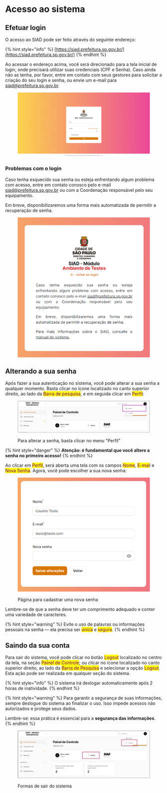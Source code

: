 # Acesso ao sistema

## Efetuar login

O acesso ao SIAD pode ser feito através do seguinte endereço:

{% hint style="info" %}
[https://siad.prefeitura.sp.gov.br/](https://siad.prefeitura.sp.gov.br/)
{% endhint %}

Ao acessar o endereço acima, você será direcionado para a tela inicial de login, onde precisará utilizar suas credenciais (CPF e Senha). Caso ainda não as tenha, por favor, entre em contato com seus gestores para solicitar a criação do seu login e senha, ou envie um e-mail para [siad@prefeitura.sp.gov.br](mailto:siad@prefeitura.sp.gov.br).

<figure><img src="../.gitbook/assets/image (1) (1) (1) (1) (1) (1) (1) (1) (1) (1) (1) (1) (1) (1) (1) (1) (1) (1).png" alt=""><figcaption></figcaption></figure>

### Problemas com o login

Caso tenha esquecido sua senha ou esteja enfrentando algum problema com acesso, entre em contato conosco pelo e-mail [siad@prefeitura.sp.gov.br](mailto:siad@prefeitura.sp.gov.br) ou com a Coordenação responsável pelo seu equipamento.

Em breve, disponibilizaremos uma forma mais automatizada de permitir a recuperação de senha.

<figure><img src="../.gitbook/assets/image (57).png" alt="" width="427"><figcaption></figcaption></figure>

## Alterando a sua senha

Após fazer a sua autenticação no sistema, você pode alterar a sua senha a qualquer momento.  Basta clicar no ícone localizado no canto superior direito, ao lado da <mark style="color:purple;">Barra de pesquisa</mark>, e em seguida clicar em <mark style="color:purple;">Perfil</mark>:

<figure><img src="../.gitbook/assets/image (1) (1) (2).png" alt=""><figcaption><p>Para alterar a senha, basta clicar no menu "Perfil"</p></figcaption></figure>

{% hint style="danger" %}
**Atenção: é fundamental que você altere a senha no primeiro acesso!**
{% endhint %}

Ao clicar em <mark style="color:purple;">Perfil</mark>, será aberta uma tela com os campos <mark style="color:purple;">Nome</mark>, <mark style="color:purple;">E-mai</mark>l e <mark style="color:purple;">Nova Senha</mark>. Agora, você pode escolher a sua nova senha:

<figure><img src="../.gitbook/assets/image (14).png" alt=""><figcaption><p>Página para cadastrar uma nova senha</p></figcaption></figure>

Lembre-se de que a senha deve ter um comprimento adequado e conter uma variedade de caracteres.&#x20;

{% hint style="warning" %}
Evite o uso de palavras ou informações pessoais na senha — ela precisa ser <mark style="color:purple;">única</mark> e <mark style="color:purple;">segura</mark>.
{% endhint %}

## Saindo da sua conta

Para sair do sistema, você pode clicar no botão <mark style="color:purple;">Logout</mark> localizado no centro da tela, na seção <mark style="color:purple;">Painel de Controle</mark>; ou clicar no ícone localizado no canto superior direito, ao lado da <mark style="color:purple;">Barra de Pesquisa</mark> e selecionar a opção <mark style="color:purple;">Logout</mark>. Esta ação pode ser realizada em qualquer seção do sistema.

{% hint style="info" %}
O sistema irá deslogar automaticamente após 2 horas de inatividade.
{% endhint %}

{% hint style="warning" %}
Para garantir a segurança de suas informações, sempre deslogue do sistema ao finalizar o uso. Isso impede acessos não autorizados e protege seus dados.&#x20;

Lembre-se: essa prática é essencial para a **segurança das informações**.
{% endhint %}

<figure><img src="../.gitbook/assets/image (2) (1) (2).png" alt=""><figcaption><p>Formas de sair do sistema</p></figcaption></figure>
